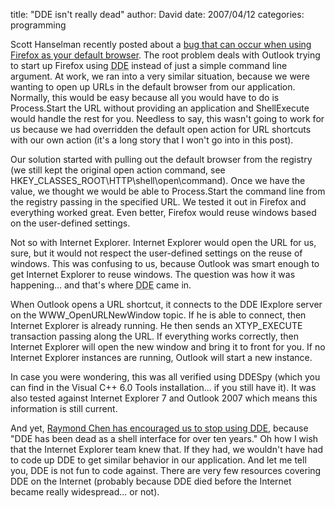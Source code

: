 
title: "DDE isn't really dead"
author: David
date: 2007/04/12
categories: programming

Scott Hanselman recently posted about a [bug that can occur when using Firefox as your default browser](http://www.hanselman.com/blog/FixQuotGeneralFailurequotWhileLaunchingFireFoxURLsFromOutlook.aspx). The root problem deals with Outlook trying to start up Firefox using <acronym title="Dynamic Data Exchange">DDE</acronym> instead of just a simple command line argument. At work, we ran into a very similar situation, because we were wanting to open up URLs in the default browser from our application. Normally, this would be easy because all you would have to do is Process.Start the URL without providing an application and ShellExecute would handle the rest for you. Needless to say, this wasn't going to work for us because we had overridden the default open action for URL shortcuts with our own action (it's a long story that I won't go into in this post). 

Our solution started with pulling out the default browser from the registry (we still kept the original open action command, see HKEY_CLASSES_ROOT\HTTP\shell\open\command). Once we have the value, we thought we would be able to Process.Start the command line from the registry passing in the specified URL. We tested it out in Firefox and everything worked great. Even better, Firefox would reuse windows based on the user-defined settings. 

Not so with Internet Explorer. Internet Explorer would open the URL for us, sure, but it would not respect the user-defined settings on the reuse of windows. This was confusing to us, because Outlook was smart enough to get Internet Explorer to reuse windows. The question was how it was happening... and that's where <acronym title="Dynamic Data Exchange">DDE</acronym> came in. 

When Outlook opens a URL shortcut, it connects to the DDE IExplore server on the WWW_OpenURLNewWindow topic. If he is able to connect, then Internet Explorer is already running. He then sends an XTYP_EXECUTE transaction passing along the URL. If everything works correctly, then Internet Explorer will open the new window and bring it to front for you. If no Internet Explorer instances are running, Outlook will start a new instance. 

In case you were wondering, this was all verified using DDESpy (which you can find in the Visual C++ 6.0 Tools installation... if you still have it). It was also tested against Internet Explorer 7 and Outlook 2007 which means this information is still current. 

And yet, [Raymond Chen has encouraged us to stop using DDE](http://blogs.msdn.com/oldnewthing/archive/2007/02/26/1763683.aspx), because "DDE has been dead as a shell interface for over ten years." Oh how I wish that the Internet Explorer team knew that. If they had, we wouldn't have had to code up DDE to get similar behavior in our application. And let me tell you, DDE is not fun to code against. There are very few resources covering DDE on the Internet (probably because DDE died before the Internet became really widespread... or not).

